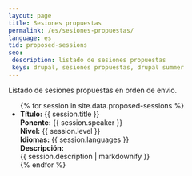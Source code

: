 ```yaml
---
layout: page
title: Sesiones propuestas
permalink: /es/sesiones-propuestas/
language: es
tid: proposed-sessions
seo:
 description: listado de sesiones propuestas
 keys: drupal, sesiones propuestas, drupal summer
---
```


Listado de sesiones propuestas en orden de envio.
<ul>
{% for session in site.data.proposed-sessions %}
  <li class="proposed--session">
    <strong>Título:</strong> {{ session.title }}<br/>
    <strong>Ponente:</strong> {{ session.speaker }}<br/>
    <strong>Nivel:</strong> {{ session.level }}<br/>
    <strong>Idiomas:</strong> {{ session.languages }}<br/>
    <div class="proposed--session__description tab--closed"><strong>Descripción:</strong> <div class="proposed--session__description__value tab--collapsed">{{ session.description | markdownify }}</div></div>
  </li>
{% endfor %}
</ul>
